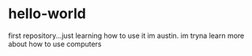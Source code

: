 # hello-world
first repository...just learning how to use it
im austin. im tryna learn more about how to use computers
